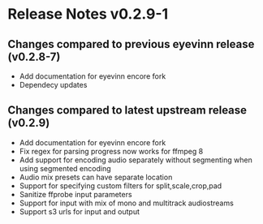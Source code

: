 # Release Notes v0.2.9-1

## Changes compared to previous eyevinn release (v0.2.8-7)
- Add documentation for eyevinn encore fork
- Dependecy updates

## Changes compared to latest upstream release (v0.2.9)
- Add documentation for eyevinn encore fork
- Fix regex for parsing progress now works for ffmpeg 8
- Add support for encoding audio separately without segmenting when using segmented encoding
- Audio mix presets can have separate location
- Support for specifying custom filters for split,scale,crop,pad
- Sanitize ffprobe input parameters
- Support for input with mix of mono and multitrack audiostreams
- Support s3 urls for input and output
